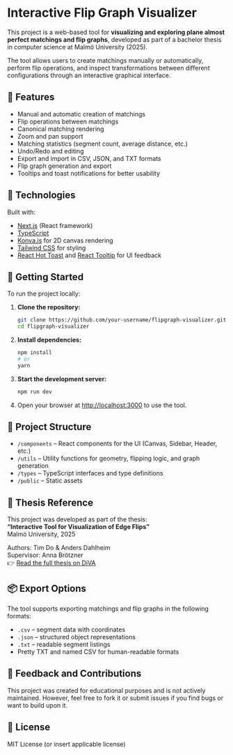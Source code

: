 # Interactive Flip Graph Visualizer

This project is a web-based tool for **visualizing and exploring plane almost perfect matchings and flip graphs**, developed as part of a bachelor thesis in computer science at Malmö University (2025).

The tool allows users to create matchings manually or automatically, perform flip operations, and inspect transformations between different configurations through an interactive graphical interface.

## 🧩 Features

- Manual and automatic creation of matchings  
- Flip operations between matchings  
- Canonical matching rendering  
- Zoom and pan support  
- Matching statistics (segment count, average distance, etc.)  
- Undo/Redo and editing  
- Export and import in CSV, JSON, and TXT formats  
- Flip graph generation and export  
- Tooltips and toast notifications for better usability

## 🔧 Technologies

Built with:

- [Next.js](https://nextjs.org/) (React framework)
- [TypeScript](https://www.typescriptlang.org/)
- [Konva.js](https://konvajs.org/) for 2D canvas rendering
- [Tailwind CSS](https://tailwindcss.com/) for styling
- [React Hot Toast](https://react-hot-toast.com/) and [React Tooltip](https://github.com/ReactTooltip/react-tooltip) for UI feedback

## 🚀 Getting Started

To run the project locally:

1. **Clone the repository:**

   ```bash
   git clone https://github.com/your-username/flipgraph-visualizer.git
   cd flipgraph-visualizer
   ```

2. **Install dependencies:**

   ```bash
   npm install
   # or
   yarn
   ```

3. **Start the development server:**

   ```bash
   npm run dev
   ```

4. Open your browser at [http://localhost:3000](http://localhost:3000) to use the tool.

## 📁 Project Structure

- `/components` – React components for the UI (Canvas, Sidebar, Header, etc.)
- `/utils` – Utility functions for geometry, flipping logic, and graph generation
- `/types` – TypeScript interfaces and type definitions
- `/public` – Static assets

## 📄 Thesis Reference

This project was developed as part of the thesis:  
**“Interactive Tool for Visualization of Edge Flips”**  
Malmö University, 2025

Authors: Tim Do & Anders Dahlheim  
Supervisor: Anna Brötzner  
👉 [Read the full thesis on DiVA](https://mau.diva-portal.org/smash/record.jsf?pid=diva2%3A1963912)

## 📦 Export Options

The tool supports exporting matchings and flip graphs in the following formats:

- `.csv` – segment data with coordinates
- `.json` – structured object representations
- `.txt` – readable segment listings
- Pretty TXT and named CSV for human-readable formats

## 🧪 Feedback and Contributions

This project was created for educational purposes and is not actively maintained. However, feel free to fork it or submit issues if you find bugs or want to build upon it.

## 📜 License

MIT License (or insert applicable license)
